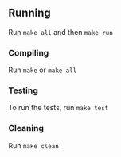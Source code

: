 ## Running
Run `make all` and then `make run`

### Compiling
Run `make` or `make all`

### Testing
To run the tests, run `make test`


### Cleaning
Run `make clean`
